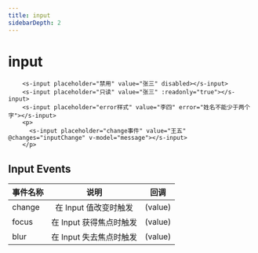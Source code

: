 ```yaml
---
title: input
sidebarDepth: 2
---
```


# input

<ClientOnly><input-demo></input-demo></ClientOnly>
```
    <s-input placeholder="禁用" value="张三" disabled></s-input>
    <s-input placeholder="只读" value="张三" :readonly="true"></s-input>
    <s-input placeholder="error样式" value="李四" error="姓名不能少于两个字"></s-input>
    <p>
      <s-input placeholder="change事件" value="王五" @changes="inputChange" v-model="message"></s-input>
    </p>
```

## Input Events
事件名称 | 说明 |   回调
--|:--:|:--:
change|在 Input 值改变时触发 | (value)
focus|在 Input 获得焦点时触发| (value)
blur| 在 Input 失去焦点时触发| (value)

